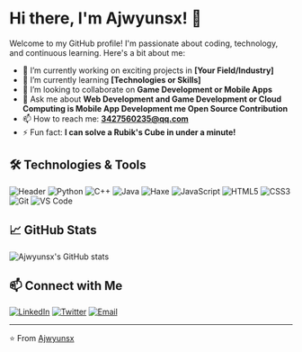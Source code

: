 
# Hi there, I'm Ajwyunsx! 👋

Welcome to my GitHub profile! I'm passionate about coding, technology, and continuous learning. Here's a bit about me:

- 🔭 I’m currently working on exciting projects in **[Your Field/Industry]**
- 🌱 I’m currently learning **[Technologies or Skills]**
- 👯 I’m looking to collaborate on **Game Development or Mobile Apps**
- 💬 Ask me about **Web Development and Game Development or Cloud Computing is Mobile App Development me Open Source Contribution**
- 📫 How to reach me: **3427560235@qq.com**
- ⚡ Fun fact: **I can solve a Rubik's Cube in under a minute!**

## 🛠️ Technologies & Tools
![Header](https://capsule-render.vercel.app/api?type=Waving&color=timeGradient&height=200&animation=fadeIn&section=header&text=Ajwyunsx&fontSize=70)
![Python](https://img.shields.io/badge/-Python-333333?style=flat&logo=python)
![C++](https://img.shields.io/badge/-C++-333333?style=flat&logo=c%2B%2B&logoColor=white)
![Java](https://img.shields.io/badge/-Java-333333?style=flat&logo=java&logoColor=white)
![Haxe](https://img.shields.io/badge/-Haxe-333333?style=flat&logo=haxe)
![JavaScript](https://img.shields.io/badge/-JavaScript-333333?style=flat&logo=javascript)
![HTML5](https://img.shields.io/badge/-HTML5-333333?style=flat&logo=html5)
![CSS3](https://img.shields.io/badge/-CSS3-333333?style=flat&logo=css3)
![Git](https://img.shields.io/badge/-Git-333333?style=flat&logo=git)
![VS Code](https://img.shields.io/badge/-VS%20Code-333333?style=flat&logo=visual-studio-code)

## 📈 GitHub Stats

![Ajwyunsx's GitHub stats](https://github-readme-stats.vercel.app/api?username=Ajwyunsx&show_icons=true&theme=radical)

## 📫 Connect with Me

[![LinkedIn](https://img.shields.io/badge/-LinkedIn-0077B5?style=flat&logo=linkedin&logoColor=white)](https://www.linkedin.com/in/yourprofile)
[![Twitter](https://img.shields.io/badge/-Twitter-1DA1F2?style=flat&logo=twitter&logoColor=white)](https://twitter.com/yourprofile)
[![Email](https://img.shields.io/badge/-Email-D14836?style=flat&logo=gmail&logoColor=white)](mailto:your.email@example.com)

---

⭐️ From [Ajwyunsx](https://github.com/Ajwyunsx)
